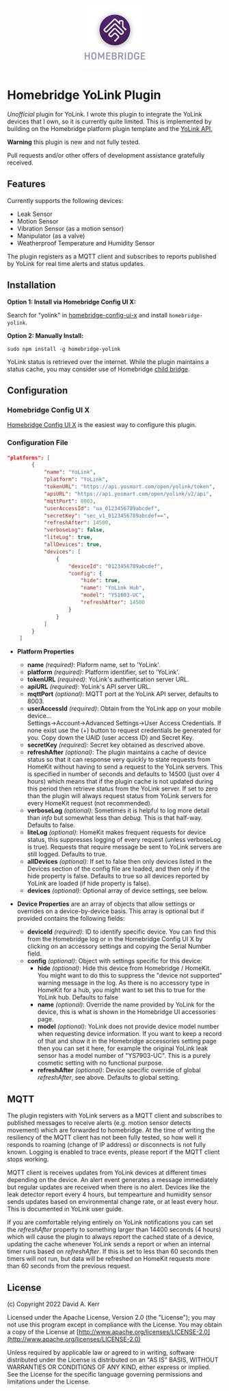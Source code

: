 
<p align="center">

<img src="https://github.com/homebridge/branding/raw/master/logos/homebridge-wordmark-logo-vertical.png" width="150">

</p>

# Homebridge YoLink Plugin

*Unofficial* plugin for YoLink.  I wrote this plugin to integrate the YoLink devices that I own, so it is currently quite limited.  This is implemented by building on the Homebridge platform plugin template and the [YoLink API.](http://doc.yosmart.com)

**Warning** this plugin is new and not fully tested.

Pull requests and/or other offers of development assistance gratefully received.

## Features

Currently supports the following devices:

* Leak Sensor
* Motion Sensor
* Vibration Sensor (as a motion sensor)
* Manipulator (as a valve)
* Weatherproof Temperature and Humidity Sensor

The plugin registers as a MQTT client and subscribes to reports published by YoLink for real time alerts and status updates.

## Installation

**Option 1: Install via Homebridge Config UI X:**

Search for "yolink" in [homebridge-config-ui-x](https://github.com/oznu/homebridge-config-ui-x) and install `homebridge-yolink`.

**Option 2: Manually Install:**

```text
sudo npm install -g homebridge-yolink
```

YoLink status is retrieved over the internet.  While the plugin maintains a status cache, you may consider use of Homebridge [child bridge](https://github.com/homebridge/homebridge/wiki/Child-Bridges).

## Configuration

### Homebridge Config UI X

[Homebridge Config UI X](https://github.com/oznu/homebridge-config-ui-x) is the easiest way to configure this plugin.

### Configuration File

```json
"platforms": [
        {
            "name": "YoLink",
            "platform": "YoLink",
            "tokenURL": "https://api.yosmart.com/open/yolink/token",
            "apiURL": "https://api.yosmart.com/open/yolink/v2/api",
            "mqttPort": 8003,
            "userAccessId": "ua_0123456789abcdef",
            "secretKey": "sec_v1_0123456789abcdef==",
            "refreshAfter": 14500,
            "verboseLog": false,
            "liteLog": true,
            "allDevices": true,
            "devices": [
                {
                    "deviceId": "0123456789abcdef",
                    "config": {
                        "hide": true,
                        "name": "YoLink Hub",
                        "model": "YS1603-UC",
                        "refreshAfter": 14500
                    }
                }
            ]
        }
    ]
```

* **Platform Properties**
  * **name** *(required)*: Plaform name, set to 'YoLink'.
  * **platform** *(required)*: Platform identifier, set to 'YoLink'.
  * **tokenURL** *(required)*: YoLink's authentication server URL.
  * **apiURL** *(required)*: YoLink's API server URL.
  * **mqttPort** *(optional)*: MQTT port at the YoLink API server, defaults to 8003.
  * **userAccessId** *(required)*: Obtain from the YoLink app on your mobile device...  
  Settings->Account->Advanced Settings->User Access Credentials.  If none exist use the (+) button to request credentials be generated for you.  Copy down the UAID (user access ID) and Secret Key.
  * **secretKey** *(required)*: Secret key obtained as descrived above.
  * **refreshAfter** *(optional)*: The plugin maintains a cache of device status so that it can response very quickly to state requests from HomeKit without having to send a request to the YoLink servers.  This is specified in number of seconds and defaults to 14500 (just over 4 hours) which means that if the plugin cache is not updated during this period then retrieve status from the YoLink server.  If set to zero than the plugin will always request status from YoLink servers for every HomeKit request (not recommended).
  * **verboseLog** *(optional)*: Sometimes it is helpful to log more detail than *info* but somewhat less than *debug*. This is that half-way.  Defaults to false.
  * **liteLog** *(optional)*: HomeKit makes frequent requests for device status, this suppresses logging of every request (unless verboseLog is true).  Requests that require message be sent to YoLink servers are still logged.  Defaults to true.
  * **allDevices** *(optional)*: If set to false then only devices listed in the Devices section of the config file are loaded, and then only if the hide property is false. Defaults to true so all devices reported by YoLink are loaded (if hide property is false).
  * **devices** *(optional)*: Optional array of device settings, see below.

* **Device Properties** are an array of objects that allow settings or overrides on a device-by-device basis.  This array is optional but if provided contains the following fields:
  * **deviceId** *(required)*: ID to identify specific device.  You can find this from the Homebridge log or in the Homebridge Config UI X by clicking on an accessory settings and copying the Serial Number field.
  * **config** *(optional)*: Object with settings specific for this device:
    * **hide** *(optional)*: Hide this device from Homebridge / HomeKit.  You might want to do this to suppress the "device not supported" warning message in the log.  As there is no accessory type in HomeKit for a hub, you might want to set this to true for the YoLink hub.  Defaults to false
    * **name** *(optional)*: Override the name provided by YoLink for the device, this is what is shown in the Homebridge UI accessories page.
    * **model** *(optional)*: YoLink does not provide device model number when requesting device information.  If you want to keep a record of that and show it in the Homebridge accessories setting page then you can set it here, for example the original YoLink leak sensor has a model number of "YS7903-UC".  This is a purely cosmetic setting with no functional purpose.
    * **refreshAfter** *(optional)*: Device specific override of global *refreshAfter*, see above.  Defaults to global setting.

## MQTT

The plugin registers with YoLink servers as a MQTT client and subscribes to published messages to receive alerts (e.g. motion sensor detects movement) which are forwarded to homebridge. At the time of writing the resiliency of the MQTT client has not been fully tested, so how well it responds to roaming (change of IP address) or disconnects is not fully known.  Logging is enabled to trace events, please report if the MQTT client stops working.

MQTT client is receives updates from YoLink devices at different times depending on the device.  An alert event generates a message immediately but regular updates are received when there is no alert. Devices like the leak detector report every 4 hours, but tempearture and humidity sensor sends updates based on environmental change rate, or at least every hour.  This is documented in YoLink user guide.

If you are comfortable relying entirely on YoLink notifications you can set the *refreshAfter* property to something larger than 14400 seconds (4 hours) which will cause the plugin to always report the cached state of a device, updating the cache whenever YoLink sends a report or when an internal timer runs based on *refreshAfter*.  If this is set to less than 60 seconds then timers will not run, but data will be refreshed on HomeKit requests more than 60 seconds from the previous request.

## License

(c) Copyright 2022 David A. Kerr

Licensed under the Apache License, Version 2.0 (the "License"); you may not use this program except in compliance with the License. You may obtain a copy of the License at [http://www.apache.org/licenses/LICENSE-2.0](http://www.apache.org/licenses/LICENSE-2.0)

Unless required by applicable law or agreed to in writing, software distributed under the License is distributed on an "AS IS" BASIS, WITHOUT WARRANTIES OR CONDITIONS OF ANY KIND, either express or implied. See the License for the specific language governing permissions and limitations under the License.

